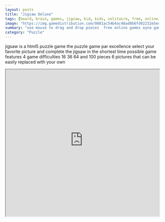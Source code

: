```yaml
---
layout: posts
title: "Jigsaw Deluxe"
tags: [board, brain, games, jigsaw, kid, kids, solitaire, free, online, games, oyna, game, free, games, play, play, games]
image: "https://img.gamedistribution.com/9881ac54b4ac48ad8b6fd92232e5ed4f.jpg"
summary: "use mouse to drag and drop pieces  free online games oyna game free games play play games"
category: "Puzzle"
---
```


jigsaw is a html5 puzzle game the puzzle game par excellence select your favorite picture and complete the jigsaw in the shortest time possible game features 4 game difficulties 16 36 64 and 100 pieces 6 pictures that can be easily replaced with your own

<iframe width="100%" height="480px;" src="https://html5.gamedistribution.com/9881ac54b4ac48ad8b6fd92232e5ed4f/"></iframe>